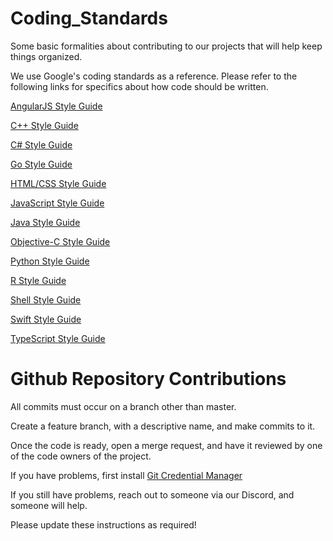 # Coding_Standards

Some basic formalities about contributing to our projects that will help keep things organized.

We use Google's coding standards as a reference. Please refer to the following links for specifics about how code should be written.

[AngularJS Style Guide](https://google.github.io/styleguide/angularjs-google-style.html)

[C++ Style Guide](https://google.github.io/styleguide/cppguide.html)

[C# Style Guide](https://google.github.io/styleguide/csharp-style.html)

[Go Style Guide](https://google.github.io/styleguide/go/)

[HTML/CSS Style Guide](https://google.github.io/styleguide/htmlcssguide.html)

[JavaScript Style Guide](https://google.github.io/styleguide/jsguide.html)

[Java Style Guide](https://google.github.io/styleguide/javaguide.html)

[Objective-C Style Guide](https://google.github.io/styleguide/objcguide.html)

[Python Style Guide](https://google.github.io/styleguide/pyguide.html)

[R Style Guide](https://google.github.io/styleguide/Rguide.html)

[Shell Style Guide](https://google.github.io/styleguide/shellguide.html)

[Swift Style Guide](https://google.github.io/swift/)

[TypeScript Style Guide](https://google.github.io/styleguide/tsguide.html)

# Github Repository Contributions

All commits must occur on a branch other than master.

Create a feature branch, with a descriptive name, and make commits to it. 

Once the code is ready, open a merge request, and have it reviewed by one of the code owners of the project.

If you have problems, first install [Git Credential Manager](https://github.com/GitCredentialManager/git-credential-manager/blob/main/README.md)

If you still have problems, reach out to someone via our Discord, and someone will help. 

Please update these instructions as required!
